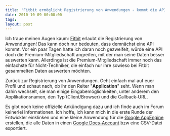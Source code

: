 ```yaml
---
title: 'Fitbit ermöglicht Registrierung von Anwendungen - kommt die API?'
date: 2010-10-09 00:00:00 
tags: 
layout: post
---
```

Ich traue meinen Augen kaum: <a href="http://fitbit.com">Fitbit</a>&nbsp;erlaubt die Registrierung von Anwendungen! Das kann doch nur bedeuten, dass demn&auml;chst eine API kommt. Vor ein paar Tagen hatte ich daran noch gezweifelt, w&uuml;rde eine API doch die Premium-Mitgliedschaft angreifen, mit der man seine Daten besser auswerten kann. Allerdings ist die Premium-Mitgliedschaft immer noch das einfachste f&uuml;r Nicht-Techniker, die einfach nur ihre sowieso bei Fitbit gesammelten Daten auswerten m&ouml;chten.

Zur&uuml;ck zur Registrierung von Anwendungen. Geht einfach mal auf euer Profil und schaut nach, ob ihr den Reiter "<strong>Application</strong>" seht. Wenn man dahin wechselt, sie man einige Eingabem&ouml;glichkeiten, unter anderem den Applikationsnamen, den Typ (Client/Browser) und die Callback-URL.

Es gibt noch keine offizielle Ank&uuml;ndigung dazu und ich finde auch im Forum keinerlei Informationen. Ich hoffe, ich kann mich in die erste Runde der Entwickler einklinken und eine kleine Anwendung f&uuml;r die <a href="http://appengine.google.com">Google AppEngine</a> erstellen, die alle Daten in einen <a href="http://docs.google.com">Google Docs-Account</a> bzw eine CSV-Datei exportiert.
